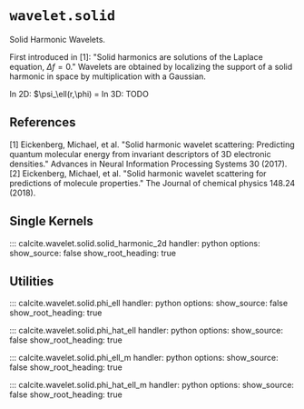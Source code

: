 # `wavelet.solid`

Solid Harmonic Wavelets.

First introduced in [1]:
"Solid harmonics are solutions of the Laplace equation, $\Delta{}f=0$."
Wavelets are obtained by localizing the support of a solid harmonic in space
by multiplication with a Gaussian.

In 2D: $\psi\_\ell(r,\phi) =
In 3D: TODO

## References

[1] Eickenberg, Michael, et al. "Solid harmonic wavelet scattering: Predicting quantum molecular energy from invariant descriptors of 3D electronic densities." Advances in Neural Information Processing Systems 30 (2017).
[2] Eickenberg, Michael, et al. "Solid harmonic wavelet scattering for predictions of molecule properties." The Journal of chemical physics 148.24 (2018).

## Single Kernels

::: calcite.wavelet.solid.solid_harmonic_2d
handler: python
options:
show_source: false
show_root_heading: true

## Utilities

::: calcite.wavelet.solid.phi_ell
handler: python
options:
show_source: false
show_root_heading: true

::: calcite.wavelet.solid.phi_hat_ell
handler: python
options:
show_source: false
show_root_heading: true

::: calcite.wavelet.solid.phi_ell_m
handler: python
options:
show_source: false
show_root_heading: true

::: calcite.wavelet.solid.phi_hat_ell_m
handler: python
options:
show_source: false
show_root_heading: true
